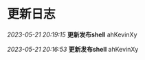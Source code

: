 # 更新日志

  *2023-05-21 20:19:15*  **更新发布shell**    ahKevinXy  

  *2023-05-21 20:16:53*  **更新发布shell**    ahKevinXy  






 




